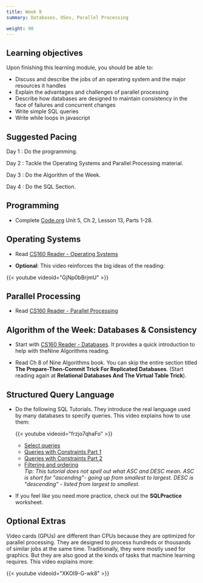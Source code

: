 ```yaml
---
title: Week 9
summary: Databases, OSes, Parallel Processing

weight: 90
---
```


## Learning objectives

Upon finishing this learning module, you should be able to:

* Discuss and describe the jobs of an operating system and the major resources it handles
* Explain the advantages and challenges of parallel processing
* Describe how databases are designed to maintain consistency in the face of failures and concurrent changes
* Write simple SQL queries
* Write while loops in javascript

## Suggested Pacing

Day 1
: Do the programming.

Day 2
: Tackle the Operating Systems and Parallel Processing material.

Day 3
: Do the Algorithm of the Week.

Day 4
: Do the SQL Section.

## Programming

* Complete [Code.org](https://studio.code.org/home) Unit 5, Ch 2, Lesson 13, Parts 1-28.

## Operating Systems

* Read [CS160 Reader - Operating Systems](http://computerscience.chemeketa.edu/cs160Reader/OperatingSystems/index.html)

* **Optional**:  This video reinforces the big ideas of the reading:

{{< youtube videoid="GjNp0bBrjmU" >}}

## Parallel Processing

* Read [CS160 Reader - Parallel Processing](http://computerscience.chemeketa.edu/cs160Reader/ParallelProcessing/index.html)

## Algorithm of the Week: Databases & Consistency

* Start with [CS160 Reader - Databases](http://computerscience.chemeketa.edu/cs160Reader/NineAlgorithms/DatabasesAndConcurrency.html).
It provides a quick introduction to help with theNine Algorithms reading.

* Read Ch 8 of Nine Algorithms book. You can skip the entire section titled **The
Prepare-Then-Commit Trick For Replicated Databases**. (Start reading again at
**Relational Databases And The Virtual Table Trick**).

## Structured Query Language

* Do the following SQL Tutorials. They introduce the real language used by many databases
    to specify queries. This video explains how to use them:

    {{< youtube videoid="frzjo7qhaFo" >}}

    * [Select queries](https://sqlbolt.com/lesson/select_queries_introduction)
    * [Queries with Constraints Part 1](https://sqlbolt.com/lesson/select_queries_with_constraints)
    * [Queries with Constraints Part 2](https://sqlbolt.com/lesson/select_queries_with_constraints_pt_2)
    * [Filtering and ordering](https://sqlbolt.com/lesson/filtering_sorting_query_results)  
    *Tip: This tutorial does not spell out what ASC and DESC mean.
    ASC is short for "ascending"- going up from smallest to largest.
    DESC is "descending" - listed from largest to smallest.*

* If you feel like you need more practice, check out the **SQLPractice** worksheet.

## Optional Extras

Video cards (GPUs) are different than CPUs because they are optimized for parallel processing.
They are designed to process hundreds or thousands of similar jobs at the same time. Traditionally,
they were mostly used for graphics. But they are also good at the kinds of tasks that
machine learning requires. This video explains more:

{{< youtube videoid="XKOI9-G-wk8" >}}